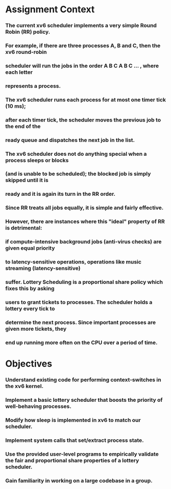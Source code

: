 # Assignment Context

### The current xv6 scheduler implements a very simple Round Robin (RR) policy.
### For example, if there are three processes A, B and C, then the xv6 round-robin
### scheduler will run the jobs in the order  A B C A B C … , where each letter 
### represents a process.  

### The xv6 scheduler runs each process for at most one timer tick (10 ms); 
### after each timer tick, the scheduler moves the previous job to the end of the
### ready queue and dispatches the next job in the list.

### The xv6 scheduler does not do anything special when a process sleeps or blocks
### (and is unable to be scheduled); the blocked job is simply skipped until it is
### ready and it is again its turn in the RR order. 

### Since RR treats all jobs equally, it is simple and fairly effective. 
### However, there are instances where this "ideal" property of RR is detrimental:
### if compute-intensive background jobs (anti-virus checks) are given equal priority
### to latency-sensitive operations, operations like music streaming (latency-sensitive)
### suffer. Lottery Scheduling is a proportional share policy which fixes this by asking
### users to grant tickets to processes. The scheduler holds a lottery every tick to 
### determine the next process. Since important processes are given more tickets, they 
### end up running more often on the CPU over a period of time.

# Objectives

### Understand existing code for performing context-switches in the xv6 kernel.
### Implement a basic lottery scheduler that boosts the priority of well-behaving processes.
### Modify how sleep is implemented in xv6 to match our scheduler. 
### Implement system calls that set/extract process state.
### Use the provided user-level programs to empirically validate the fair and proportional share properties of a lottery scheduler.
### Gain familiarity in working on a large codebase in a group.